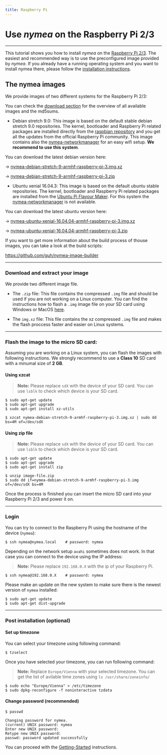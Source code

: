 ```yaml
---
title: Raspberry Pi
---
```


# Use *nymea* on the Raspberry Pi 2/3
--------------------------------------------

This tutorial shows you how to install *nymea* on the [Raspberry Pi 2/3](https://www.raspberrypi.org/). The easiest and recommended way is to use the preconfigured image provided by *nymea*. If you already have a running operating system and you want to install nymea there, please follow the [installation instructions](/documentation/nymea/master/install/).

## The nymea images

We provide images of two different systems for the Raspberry Pi 2/3:

You can check the [download section](https://downloads.guh.io/images/rpi3/) for the overview of all available images and the md5sums.

* Debian stretch 9.0: This image is based on the default stable debian stretch 9.0 repositories. The kernel, bootloader and Raspberry Pi related packages are installed directly from the [raspbian repository](https://www.raspbian.org/RaspbianRepository) and you get all the updates from the official Raspberry Pi community. This image contains also the [nymea-networkmanager](https://github.com/guh/nymea-networkmanager) for an easy wifi setup. **We recommend to use this system**.

You can download the latest debian version here:

→ [nymea-debian-stretch-9-armhf-raspberry-pi-3.img.xz](https://downloads.guh.io/images/rpi3/nymea-debian-stretch-9-armhf-raspberry-pi-3.img.xz)

→ [nymea-debian-stretch-9-armhf-raspberry-pi-3.zip](https://downloads.guh.io/images/rpi3/nymea-debian-stretch-9-armhf-raspberry-pi-3.zip)


* Ubuntu xenial 16.04.3: This image is based on the default ubuntu stable repositories. The kernel, bootloader and Raspberry Pi related packages are installed from the [Ubuntu Pi Flavour Maker](https://ubuntu-pi-flavour-maker.org/). For this system the [nymea-networkmanager](https://github.com/guh/nymea-networkmanager) is not available.

You can download the latest ubuntu version here:

→ [nymea-ubuntu-xenial-16.04.04-armhf-raspberry-pi-3.img.xz](https://downloads.guh.io/images/rpi3/nymea-ubuntu-xenial-16.04.04-armhf-raspberry-pi-3.img.xz)

→ [nymea-ubuntu-xenial-16.04.04-armhf-raspberry-pi-3.zip](https://downloads.guh.io/images/rpi3/nymea-ubuntu-xenial-16.04.04-armhf-raspberry-pi-3.zip)


If you want to get more information about the build process of thouse images, you can take a look at the build scripts:

https://github.com/guh/nymea-image-builder


-----------------------------------------------------
### Download and extract your image

We provide two different image file.

* The `.zip` file: This file contains the compressed `.img` file and should be used if you are not working on a Linux computer. You can find the instructions how to flash a `.img` image file on your SD card using Windows or MacOS [here](https://www.raspberrypi.org/documentation/installation/installing-images/).

* The `img.xz` file: This file contains the xz compressed `.img` file and makes the flash proccess faster and easier on Linux systems.


-----------------------------------------------------
### Flash the image to the micro SD card:

Assuming you are working on a Linux system, you can flash the images with following instructions. We strongly recommend to use a **Class 10** SD card with a minumal size of **2 GB**.

#### Using xzcat

> **Note:** Please replace `sdX` with the device of your SD card. You can use `lsblk` to check which device is your SD card.

    $ sudo apt-get update
    $ sudo apt-get upgrade
    $ sudo apt-get install xz-utils
    
    $ xzcat nymea-debian-stretch-9-armhf-raspberry-pi-3.img.xz | sudo dd bs=4M of=/dev/sdX


#### Using zip file

> **Note:** Please replace `sdX` with the device of your SD card. You can use `lsblk` to check which device is your SD card.

    $ sudo apt-get update
    $ sudo apt-get upgrade
    $ sudo apt-get install zip
    
    $ unzip image-file.zip
    $ sudo dd if=nymea-debian-stretch-9-armhf-raspberry-pi-3.img of=/dev/sdX bs=4M


Once the process is finished you can insert the micro SD card into your Raspberry Pi 2/3 and power it on.

-----------------------------------------------------

### Login

You can try to connect to the Raspberry Pi using the hostname of the device (`nymea`):

    $ ssh nymea@nymea.local    # password: nymea

Depending on the network setup `avahi` sometimes does not work. In that case you can connect to the device using the IP address:

> **Note:** Please replace `192.168.0.X` with the ip of your Raspberry Pi.

    $ ssh nymea@192.168.0.X    # password: nymea

Please make an update on the new system to make sure there is the newest version of `nymea` installed:

    $ sudo apt-get update
    $ sudo apt-get dist-upgrade


-----------------------------------------------------
### Post installation (optional)

#### Set up timezone

You can select your timezone using following command:

    $ tzselect

Once you have selected your timezone, you can run following command:
> **Note:** Replace `Europe/Vienna` with your selected timezone. You can get the list of avilable time zones using `ls /usr/share/zoneinfo/`

    $ sudo echo "Europe/Vienna" > /etc/timezone
    $ sudo dpkg-reconfigure -f noninteractive tzdata

#### Change password (recommended)

    $ passwd
    
    Changing password for nymea.
    (current) UNIX password: nymea
    Enter new UNIX password:
    Retype new UNIX password:
    passwd: password updated successfully


You can proceed with the [Getting-Started](en/wiki/nymea/master/getting-started) instructions.
